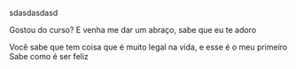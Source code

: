 sdasdasdasd


Gostou do curso? E venha me dar um abraço, sabe que eu te adoro

Você sabe que tem coisa que é muito legal na vida, e esse é o meu primeiro
Sabe como é ser feliz

